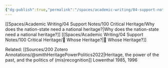 ```yaml
---
{"dg-publish":true,"permalink":"/spaces/academic-writing/04-support-notes/100-critical-heritage/heritage-legitimizes-identity/"}
---
```


[[Spaces/Academic Writing/04 Support Notes/100 Critical Heritage/Why does the nation-state need a national heritage?\|Why does the nation-state need a national heritage?]]
[[Spaces/Academic Writing/04 Support Notes/100 Critical Heritage/🌳 Whose Heritage?\|🌳 Whose Heritage?]]

Related: [[Sources/200 Zotero Annotations/@smithHeritagePowerPolitics2022\|Heritage, the power of the past, and the politics of (mis)recognition]]
Lowenthal 1985, 1996
